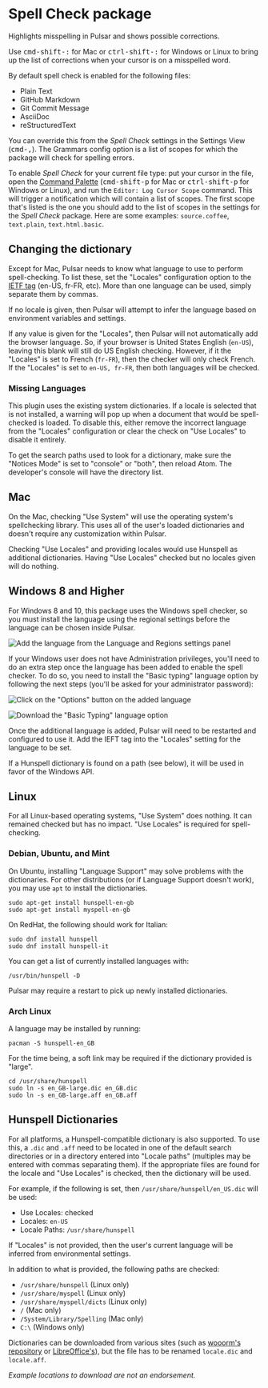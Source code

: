 # Spell Check package

Highlights misspelling in Pulsar and shows possible corrections.

Use <kbd>cmd-shift-:</kbd> for Mac or <kbd>ctrl-shift-:</kbd> for Windows or Linux to bring up the list of corrections when your cursor is on a misspelled word.

By default spell check is enabled for the following files:

* Plain Text
* GitHub Markdown
* Git Commit Message
* AsciiDoc
* reStructuredText

You can override this from the _Spell Check_ settings in the Settings View (<kbd>cmd-,</kbd>). The Grammars config option is a list of scopes for which the package will check for spelling errors.

To enable _Spell Check_ for your current file type: put your cursor in the file, open the [Command Palette](https://github.com/pulsar-edit/command-palette)
(<kbd>cmd-shift-p</kbd> for Mac or <kbd>ctrl-shift-p</kbd> for Windows or Linux), and run the `Editor: Log Cursor Scope` command. This will trigger a notification which will contain a list of scopes. The first scope that's listed is the one you should add to the list of scopes in the settings for the _Spell Check_ package. Here are some examples: `source.coffee`, `text.plain`, `text.html.basic`.

## Changing the dictionary

Except for Mac, Pulsar needs to know what language to use to perform spell-checking. To list these, set the "Locales" configuration option to the [IETF tag](https://www.iana.org/assignments/language-subtag-registry/language-subtag-registry) (en-US, fr-FR, etc). More than one language can be used, simply separate them by commas.

If no locale is given, then Pulsar will attempt to infer the language based on environment variables and settings.

If any value is given for the "Locales", then Pulsar will not automatically add the browser language. So, if your browser is United States English (`en-US`), leaving this blank will still do US English checking. However, if it the "Locales" is set to French (`fr-FR`), then the checker will only check French. If the "Locales" is set to `en-US, fr-FR`, then both languages will be checked.

### Missing Languages

This plugin uses the existing system dictionaries. If a locale is selected that is not installed, a warning will pop up when a document that would be spell-checked is loaded. To disable this, either remove the incorrect language from the "Locales" configuration or clear the check on "Use Locales" to disable it entirely.

To get the search paths used to look for a dictionary, make sure the "Notices Mode" is set to "console" or "both", then reload Atom. The developer's console will have the directory list.

## Mac

On the Mac, checking "Use System" will use the operating system's spellchecking library. This uses all of the user's loaded dictionaries and doesn't require any customization within Pulsar.

Checking "Use Locales" and providing locales would use Hunspell as additional dictionaries. Having "Use Locales" checked but no locales given will do nothing.

## Windows 8 and Higher

For Windows 8 and 10, this package uses the Windows spell checker, so you must install the language using the regional settings before the language can be chosen inside Pulsar.

![Add the language from the Language and Regions settings panel](docs/windows-10-language-settings.png)

If your Windows user does not have Administration privileges, you'll need to do an extra step once the language has been added to enable the spell checker. To do so, you need to install the "Basic typing" language option by following the next steps (you'll be asked for your administrator password):

![Click on the "Options" button on the added language](docs/windows-10-language-settings-2.png)

![Download the "Basic Typing" language option](docs/windows-10-language-settings-3.png)

Once the additional language is added, Pulsar will need to be restarted and configured to use it. Add the IEFT tag into the "Locales" setting for the language to be set.

If a Hunspell dictionary is found on a path (see below), it will be used in favor of the Windows API.

## Linux

For all Linux-based operating systems, "Use System" does nothing. It can remained checked but has no impact. "Use Locales" is required for spell-checking.

### Debian, Ubuntu, and Mint

On Ubuntu, installing "Language Support" may solve problems with the dictionaries. For other distributions (or if Language Support doesn't work), you may use `apt` to install the dictionaries.

```
sudo apt-get install hunspell-en-gb
sudo apt-get install myspell-en-gb
```

On RedHat, the following should work for Italian:

```
sudo dnf install hunspell
sudo dnf install hunspell-it
```

You can get a list of currently installed languages with:

```
/usr/bin/hunspell -D
```

Pulsar may require a restart to pick up newly installed dictionaries.

### Arch Linux

A language may be installed by running:

```
pacman -S hunspell-en_GB
```

For the time being, a soft link may be required if the dictionary provided is "large".

```
cd /usr/share/hunspell
sudo ln -s en_GB-large.dic en_GB.dic
sudo ln -s en_GB-large.aff en_GB.aff
```

## Hunspell Dictionaries

For all platforms, a Hunspell-compatible dictionary is also supported. To use this, a `.dic` and `.aff` need to be located in one of the default search directories or in a directory entered into "Locale paths" (multiples may be entered with commas separating them). If the appropriate files are found for the locale and "Use Locales" is checked, then the dictionary will be used.

For example, if the following is set, then `/usr/share/hunspell/en_US.dic` will be used:

- Use Locales: checked
- Locales: `en-US`
- Locale Paths: `/usr/share/hunspell`

If "Locales" is not provided, then the user's current language will be inferred from environmental settings.

In addition to what is provided, the following paths are checked:

- `/usr/share/hunspell` (Linux only)
- `/usr/share/myspell` (Linux only)
- `/usr/share/myspell/dicts` (Linux only)
- `/` (Mac only)
- `/System/Library/Spelling` (Mac only)
- `C:\` (Windows only)

Dictionaries can be downloaded from various sites (such as [wooorm's repository](https://github.com/wooorm/dictionaries) or [LibreOffice's](https://github.com/LibreOffice/dictionaries)), but the file has to be renamed `locale.dic` and `locale.aff`.

*Example locations to download are not an endorsement.*
